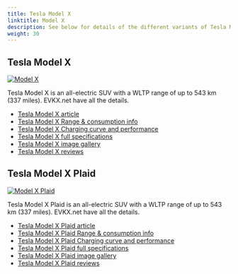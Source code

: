 ```yaml
---
title: Tesla Model X
linktitle: Model X
description: See below for details of the different variants of Tesla Model X
weight: 30
---
```

## Tesla Model X

[![Model X](https://media.evkx.net/multimedia/models/tesla/model_x/model_x/main_1_st.jpg)](/models/tesla/model_x/model_x/)

Tesla Model X is an all-electric SUV with a WLTP range of up to 543 km (337 miles). EVKX.net have all the details. 

- [Tesla Model X article](/models/tesla/model_x/model_x/)
- [Tesla Model X Range & consumption info](/models/tesla/model_x/model_x//rangeandconsumption)
- [Tesla Model X Charging curve and performance](/models/tesla/model_x/model_x//chargingcurve)
- [Tesla Model X full specifications](/models/tesla/model_x/model_x//specifications)
- [Tesla Model X image gallery](/models/tesla/model_x/model_x//gallery)
- [Tesla Model X reviews](/models/tesla/model_x/model_x//reviews)

## Tesla Model X Plaid

[![Model X Plaid](https://media.evkx.net/multimedia/models/tesla/model_x/model_x_plaid/main_1_st.jpg)](/models/tesla/model_x/model_x_plaid/)

Tesla Model X Plaid is an all-electric SUV with a WLTP range of up to 543 km (337 miles). EVKX.net have all the details. 

- [Tesla Model X Plaid article](/models/tesla/model_x/model_x_plaid/)
- [Tesla Model X Plaid Range & consumption info](/models/tesla/model_x/model_x_plaid//rangeandconsumption)
- [Tesla Model X Plaid Charging curve and performance](/models/tesla/model_x/model_x_plaid//chargingcurve)
- [Tesla Model X Plaid full specifications](/models/tesla/model_x/model_x_plaid//specifications)
- [Tesla Model X Plaid image gallery](/models/tesla/model_x/model_x_plaid//gallery)
- [Tesla Model X Plaid reviews](/models/tesla/model_x/model_x_plaid//reviews)

